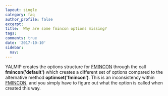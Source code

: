 ```yaml
---
layout: single
category: faq
author_profile: false
excerpt:
title:  Why are some fmincon options missing?
tags:
comments: true
date: '2017-10-10'
sidebar:
  nav:
---
```


YALMIP creates the options structure for [FMINCON](/solver/FMINCON)  through the call **fmincon('default')** which creates a different set of options compared to the alternative method **optimset('fmincon')**. This is an inconsistency within [FMINCON](/solver/FMINCON), and you simply have to figure out what the option is called when created this way.
